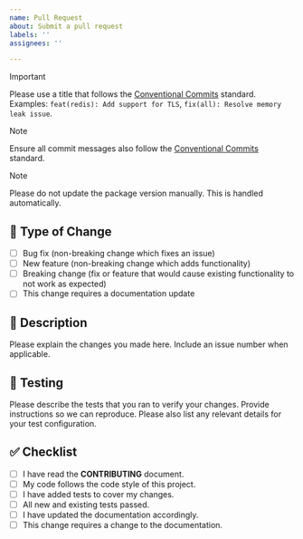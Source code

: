 ```yaml
---
name: Pull Request
about: Submit a pull request
labels: ''
assignees: ''

---
```


> [!IMPORTANT]
> Please use a title that follows the [Conventional Commits](https://www.conventionalcommits.org/) standard. Examples: `feat(redis): Add support for TLS`, `fix(all): Resolve memory leak issue`.

> [!NOTE]
> Ensure all commit messages also follow the [Conventional Commits](https://www.conventionalcommits.org/) standard.

> [!NOTE]
> Please do not update the package version manually. This is handled automatically.

## 🚀 Type of Change

- [ ] Bug fix (non-breaking change which fixes an issue)
- [ ] New feature (non-breaking change which adds functionality)
- [ ] Breaking change (fix or feature that would cause existing functionality to not work as expected)
- [ ] This change requires a documentation update

## 📝 Description

Please explain the changes you made here. Include an issue number when applicable.

## 🧪 Testing

Please describe the tests that you ran to verify your changes. Provide instructions so we can reproduce. Please also list any relevant details for your test configuration.

## ✅ Checklist

- [ ] I have read the **CONTRIBUTING** document.
- [ ] My code follows the code style of this project.
- [ ] I have added tests to cover my changes.
- [ ] All new and existing tests passed.
- [ ] I have updated the documentation accordingly.
- [ ] This change requires a change to the documentation.